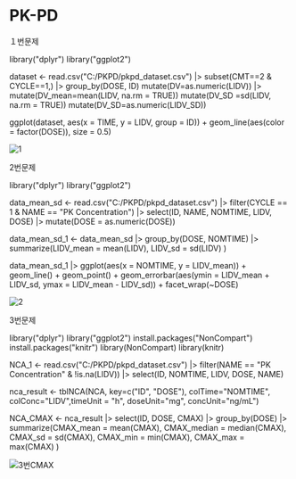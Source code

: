 # PK-PD

１번문제

library("dplyr")
library("ggplot2")

dataset <- read.csv("C:/PKPD/pkpd_dataset.csv") |> 
  subset(CMT==2 & CYCLE==1,) |> 
  group_by(DOSE, ID) 
mutate(DV=as.numeric(LIDV)) |> 
  mutate(DV_mean=mean(LIDV, na.rm = TRUE)) 
  mutate(DV_SD =sd(LIDV, na.rm = TRUE)) 
  mutate(DV_SD=as.numeric(LIDV_SD))


ggplot(dataset, aes(x = TIME, y = LIDV, group = ID)) + 
geom_line(aes(color = factor(DOSE)), size = 0.5)

![1](https://github.com/jueun429/PK-PD-R-study-/assets/133086206/52db0782-f847-4cc8-8f61-b6d7a18c4393)





2번문제

library("dplyr")
library("ggplot2") 

data_mean_sd <- read.csv("C:/PKPD/pkpd_dataset.csv") |> 
  filter(CYCLE == 1 & NAME == "PK Concentration") |>
  select(ID, NAME, NOMTIME, LIDV, DOSE) |>
  mutate(DOSE = as.numeric(DOSE))



data_mean_sd_1 <- data_mean_sd |> 
  group_by(DOSE, NOMTIME) |>
  summarize(LIDV_mean = mean(LIDV),
            LIDV_sd = sd(LIDV)
  )

data_mean_sd_1 |>
  ggplot(aes(x = NOMTIME, y = LIDV_mean)) + geom_line() + geom_point() + geom_errorbar(aes(ymin = LIDV_mean + LIDV_sd, ymax = LIDV_mean - LIDV_sd)) + facet_wrap(~DOSE)

![2](https://github.com/jueun429/PK-PD-R-study-/assets/133086206/ea62a68e-1ebe-4483-934d-2f3c6e45743d)




3번문제

library("dplyr")
library("ggplot2")
install.packages("NonCompart")
install.packages("knitr")
library(NonCompart)
library(knitr)

NCA_1 <- read.csv("C:/PKPD/pkpd_dataset.csv") |> 
  filter(NAME == "PK Concentration" & !is.na(LIDV)) |>
  select(ID, NOMTIME, LIDV, DOSE, NAME)

nca_result <- tblNCA(NCA, key=c("ID", "DOSE"), colTime="NOMTIME", colConc="LIDV",timeUnit = "h", doseUnit="mg", concUnit="ng/mL")

NCA_CMAX <- nca_result |> 
  select(ID, DOSE, CMAX) |>
  group_by(DOSE) |>
  summarize(CMAX_mean = mean(CMAX),
            CMAX_median = median(CMAX),
            CMAX_sd = sd(CMAX),
            CMAX_min = min(CMAX),
            CMAX_max = max(CMAX)
  )


![3번CMAX](https://github.com/jueun429/PK-PD-R-study-/assets/133086206/c7af8ed1-6335-42ac-923a-e7d8586e549b)

